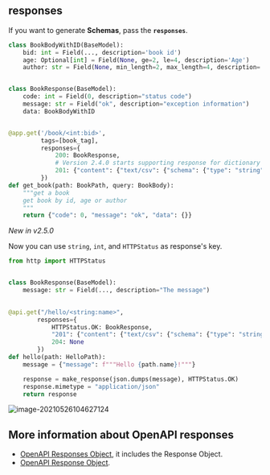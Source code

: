 ## responses

If you want to generate **Schemas**, pass the **`responses`**.

```python hl_lines="13"
class BookBodyWithID(BaseModel):
    bid: int = Field(..., description='book id')
    age: Optional[int] = Field(None, ge=2, le=4, description='Age')
    author: str = Field(None, min_length=2, max_length=4, description='Author')


class BookResponse(BaseModel):
    code: int = Field(0, description="status code")
    message: str = Field("ok", description="exception information")
    data: BookBodyWithID


@app.get('/book/<int:bid>', 
         tags=[book_tag], 
         responses={
             200: BookResponse, 
             # Version 2.4.0 starts supporting response for dictionary types
             201: {"content": {"text/csv": {"schema": {"type": "string"}}}}
         })
def get_book(path: BookPath, query: BookBody):
    """get a book
    get book by id, age or author
    """
    return {"code": 0, "message": "ok", "data": {}}
```

*New in v2.5.0*

Now you can use `string`, `int`, and `HTTPStatus` as response's key.

```python hl_lines="5 7"
from http import HTTPStatus


class BookResponse(BaseModel):
    message: str = Field(..., description="The message")

    
@api.get("/hello/<string:name>",
        responses={
            HTTPStatus.OK: BookResponse, 
            "201": {"content": {"text/csv": {"schema": {"type": "string"}}}},
            204: None
        })
def hello(path: HelloPath):
    message = {"message": f"""Hello {path.name}!"""}

    response = make_response(json.dumps(message), HTTPStatus.OK)
    response.mimetype = "application/json"
    return response
```


![image-20210526104627124](../assets/image-20210526104627124.png)

## More information about OpenAPI responses

- [OpenAPI Responses Object](https://spec.openapis.org/oas/v3.0.3#responses-object), it includes the Response Object.
- [OpenAPI Response Object](https://spec.openapis.org/oas/v3.0.3#response-object).

